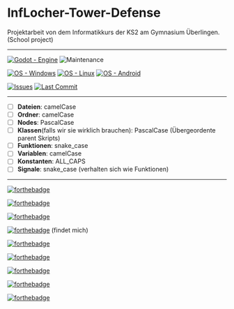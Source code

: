 # InfLocher-Tower-Defense

Projektarbeit von dem Informatikkurs der KS2 am Gymnasium Überlingen. (School project)

---

[![Godot - Engine](https://img.shields.io/badge/Godot-Engine-blue?logo=godot-engine&logoColor=Blue)](https://godotengine.org)   ![Maintenance](https://img.shields.io/badge/Maintained%3F-yes-green.svg)

[![OS - Windows](https://img.shields.io/badge/OS-Windows-blue?logo=windows&logoColor=white)](https://www.microsoft.com/ "Go to Microsoft homepage")    [![OS - Linux](https://img.shields.io/badge/OS-Linux-blue?logo=linux&logoColor=white)](https://www.linux.org/ "Go to Linux homepage")    [![OS - Android](https://img.shields.io/badge/OS-Android-blue?logo=android&logoColor=white)](https://www.android.com/)


[![Issues](https://img.shields.io/github/issues/do3les/InfLocher-Tower-Defense)]()    [![Last Commit](https://img.shields.io/github/last-commit/do3les/InfLocher-Tower-Defense)]()

---

- [ ] **Dateien**: camelCase
- [ ] **Ordner**: camelCase
- [ ] **Nodes**: PascalCase
- [ ] **Klassen**(falls wir sie wirklich brauchen): PascalCase (Übergeordente parent Skripts)
- [ ] **Funktionen**: snake_case
- [ ] **Variablen**: camelCase
- [ ] **Konstanten**: ALL_CAPS
- [ ] **Signale**: snake_case (verhalten sich wie Funktionen)

---

[![forthebadge](https://forthebadge.com/images/featured/featured-uses-badges.svg)](https://forthebadge.com)

[![forthebadge](https://forthebadge.com/images/featured/featured-powered-by-electricity.svg)](https://forthebadge.com)

[![forthebadge](https://forthebadge.com/images/featured/featured-made-with-crayons.svg)](https://forthebadge.com)

[![forthebadge](https://forthebadge.com/images/badges/0-percent-optimized.svg)](https://forthebadge.com) (findet mich)

[![forthebadge](https://forthebadge.com/images/badges/check-it-out.svg)](https://forthebadge.com)

[![forthebadge](https://forthebadge.com/images/badges/ctrl-c-ctrl-v.svg)](https://forthebadge.com)

[![forthebadge](https://forthebadge.com/images/badges/designed-in-ms-paint.svg)](https://forthebadge.com)

[![forthebadge](https://forthebadge.com/images/badges/powered-by-black-magic.svg)](https://forthebadge.com)

[![forthebadge](https://forthebadge.com/images/badges/works-on-my-machine.svg)](https://forthebadge.com) 

